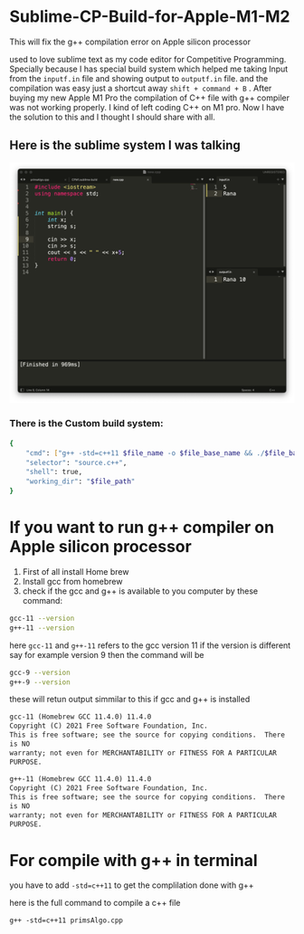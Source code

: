 # Sublime-CP-Build-for-Apple-M1-M2

This will fix the g++ compilation error on Apple silicon processor

used to love sublime text as my code editor for Competitive Programming. Specially because I has special build system which helped me taking Input from the `inputf.in` file and showing output to
`outputf.in` file. and the compilation was easy just a shortcut away `shift + command + B` . After buying my new Apple M1 Pro the compilation of C++ file with g++ compiler was not working properly. I kind of left coding C++ on M1 pro. Now I have the solution to this and I thought I should share with all.

## Here is the sublime system I was talking

![sublime](/images/sublime.png)

### There is the Custom build system:

```bash
{
    "cmd": ["g++ -std=c++11 $file_name -o $file_base_name && ./$file_base_name<inputf.in>outputf.in"],
    "selector": "source.c++",
    "shell": true,
    "working_dir": "$file_path"
}
```

# If you want to run g++ compiler on Apple silicon processor

1. First of all install Home brew
1. Install gcc from homebrew
1. check if the gcc and g++ is available to you computer by these command:

```zsh
gcc-11 --version
g++-11 --version
```

here `gcc-11` and `g++-11` refers to the gcc version 11 if the version is different say for example version 9 then the command will be

```zsh
gcc-9 --version
g++-9 --version
```

these will retun output simmilar to this if gcc and g++ is installed

```
gcc-11 (Homebrew GCC 11.4.0) 11.4.0
Copyright (C) 2021 Free Software Foundation, Inc.
This is free software; see the source for copying conditions.  There is NO
warranty; not even for MERCHANTABILITY or FITNESS FOR A PARTICULAR PURPOSE.
```

```
g++-11 (Homebrew GCC 11.4.0) 11.4.0
Copyright (C) 2021 Free Software Foundation, Inc.
This is free software; see the source for copying conditions.  There is NO
warranty; not even for MERCHANTABILITY or FITNESS FOR A PARTICULAR PURPOSE.
```

# For compile with g++ in terminal

you have to add `-std=c++11` to get the complilation done with g++

here is the full command to compile a c++ file

```
g++ -std=c++11 primsAlgo.cpp
```
